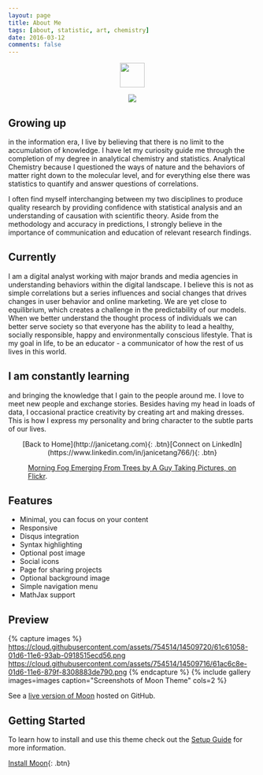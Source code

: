 ```yaml
---
layout: page
title: About Me
tags: [about, statistic, art, chemistry]
date: 2016-03-12
comments: false
---
```



<center><figure>
	<img src="http://imageshack.com/a/img923/485/wccLDK.jpg" style="width: 50px;" />
</figure></center>

<center><figure>
	<img src="http://imageshack.com/a/img923/485/wccLDK.jpg">
</figure></center>

## Growing up 

in the information era, I live by believing that there is no limit to the accumulation of knowledge. I have let my curiosity guide me through the completion of my degree in analytical chemistry and statistics. Analytical Chemistry because I questioned the ways of nature and the behaviors of matter right down to the molecular level, and for everything else there was statistics to quantify and answer questions of correlations.

I often find myself interchanging between my two disciplines to produce quality research by providing confidence with statistical analysis and an understanding of causation with scientific theory. Aside from the methodology and accuracy in predictions, I strongly believe in the importance of communication and education of relevant research findings.

## Currently 

I am a digital analyst working with major brands and media agencies in understanding behaviors within the digital landscape. I believe this is not as simple correlations but a series influences and social changes that drives changes in user behavior and online marketing. We are yet close to equilibrium, which creates a challenge in the predictability of our models. 
When we better understand the thought process of individuals we can better serve society so that everyone has the ability to lead a healthy, socially responsible, happy and environmentally conscious lifestyle. That is my goal in life, to be an educator - a communicator of how the rest of us lives in this world.  

## I am constantly learning 

and bringing the knowledge that I gain to the people around me. I love to meet new people and exchange stories. Besides having my head in loads of data, I occasional practice creativity by creating art and making dresses. This is how I express my personality and bring character to the subtle parts of our lives.

<center>
[Back to Home](http://janicetang.com){: .btn}[Connect on LinkedIn](https://www.linkedin.com/in/janicetang766/){: .btn}</center>


<figure>
	<figcaption><a href="http://www.flickr.com/photos/80901381@N04/7758832526/" title="Morning Fog Emerging From Trees by A Guy Taking Pictures, on Flickr">Morning Fog Emerging From Trees by A Guy Taking Pictures, on Flickr</a>.</figcaption>
</figure>

## Features
* Minimal, you can focus on your content
* Responsive
* Disqus integration
* Syntax highlighting
* Optional post image
* Social icons
* Page for sharing projects
* Optional background image
* Simple navigation menu
* MathJax support

## Preview

{% capture images %}
    https://cloud.githubusercontent.com/assets/754514/14509720/61c61058-01d6-11e6-93ab-0918515ecd56.png
    https://cloud.githubusercontent.com/assets/754514/14509716/61ac6c8e-01d6-11e6-879f-8308883de790.png
{% endcapture %}
{% include gallery images=images caption="Screenshots of Moon Theme" cols=2 %}

See a [live version of Moon](http://taylantatli.github.io/Moon) hosted on GitHub.

## Getting Started

To learn how to install and use this theme check out the [Setup Guide](http://taylantatli.me/Moon/moon-theme/) for more information.
      
[Install Moon](https://github.com/TaylanTatli/Moon){: .btn}
